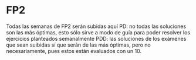 # FP2
Todas las semanas de FP2 serán subidas aquí
PD: no todas las soluciones son las más óptimas, esto sólo sirve a modo de guía para poder resolver los ejercicios planteados semanalmente
PDD: las soluciones de los exámenes que sean suibidas sí que serán de las más óptimas, pero no necesariamente, pues estos están evaluados con un 10.
